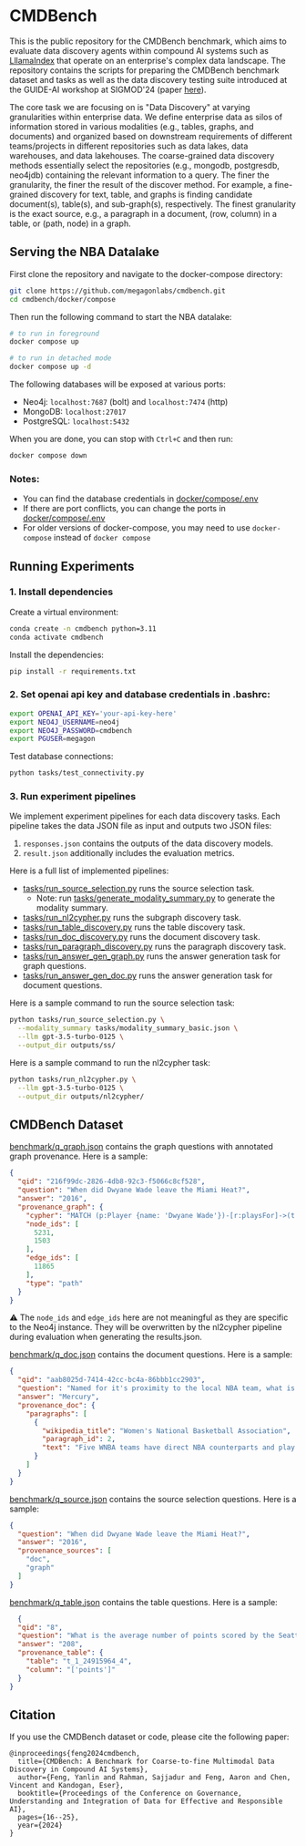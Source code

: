 # CMDBench

This is the public repository for the CMDBench benchmark, which aims to evaluate data discovery agents within compound AI systems such as [LllamaIndex](https://www.llamaindex.ai/) that operate on an enterprise's complex data landscape. The repository contains the scripts for preparing the CMDBench benchmark dataset and tasks as well as the data discovery testing suite introduced at the GUIDE-AI workshop at SIGMOD'24 (paper [here](https://dl.acm.org/doi/10.1145/3665601.3669846)).

The core task we are focusing on is "Data Discovery" at varying granularities within enterprise data. We define enterprise data as silos of information stored in various modalities (e.g., tables, graphs, and documents) and organized based on downstream requirements of different teams/projects in different repositories such as data lakes, data warehouses, and data lakehouses. The coarse-grained data discovery methods
essentially select the repositories (e.g., mongodb, postgresdb, neo4jdb) containing the relevant information to a query. The finer the
granularity, the finer the result of the discover method. For example, a fine-grained discovery for text, table, and
graphs is finding candidate document(s), table(s), and sub-graph(s), respectively. The finest granularity is the exact
source, e.g., a paragraph in a document, (row, column) in a table, or (path, node) in a graph.


## Serving the NBA Datalake

First clone the repository and navigate to the docker-compose directory:

```bash
git clone https://github.com/megagonlabs/cmdbench.git
cd cmdbench/docker/compose
```

Then run the following command to start the NBA datalake:

```bash
# to run in foreground
docker compose up 

# to run in detached mode
docker compose up -d
```

 The following databases will be exposed at various ports:
- Neo4j: `localhost:7687` (bolt) and `localhost:7474` (http)
- MongoDB: `localhost:27017`
- PostgreSQL: `localhost:5432`

When you are done, you can stop with `Ctrl+C` and then run:
```bash
docker compose down
```

### Notes:
- You can find the database credentials in [docker/compose/.env](docker/compose/.env)
- If there are port conflicts, you can change the ports in [docker/compose/.env](docker/compose/.env)
- For older versions of docker-compose, you may need to use `docker-compose` instead of `docker compose`


## Running Experiments

### 1. Install dependencies

Create a virtual environment:

```bash
conda create -n cmdbench python=3.11
conda activate cmdbench
```

Install the dependencies:

```bash
pip install -r requirements.txt
```

### 2. Set openai api key and database credentials in .bashrc:

```bash
export OPENAI_API_KEY='your-api-key-here'
export NEO4J_USERNAME=neo4j
export NEO4J_PASSWORD=cmdbench
export PGUSER=megagon
```

Test database connections:

```bash
python tasks/test_connectivity.py
```

### 3. Run experiment pipelines

We implement experiment pipelines for each data discovery tasks. Each pipeline takes the data JSON file as input and
outputs two JSON files:

1. `responses.json` contains the outputs of the data discovery models.
2. `result.json` additionally includes the evaluation metrics.

Here is a full list of implemented pipelines:

- [tasks/run_source_selection.py](tasks/run_source_selection.py) runs the source selection task.
    - Note: run [tasks/generate_modality_summary.py](tasks/generate_modality_summary.py) to generate the modality summary.
- [tasks/run_nl2cypher.py](tasks/run_nl2cypher.py) runs the subgraph discovery task.
- [tasks/run_table_discovery.py](tasks/run_table_discovery.py) runs the table discovery task.
- [tasks/run_doc_discovery.py](tasks/run_doc_discovery.py) runs the document discovery task.
- [tasks/run_paragraph_discovery.py](tasks/run_paragraph_discovery.py) runs the paragraph discovery task.
- [tasks/run_answer_gen_graph.py](tasks/run_answer_gen_graph.py) runs the answer generation task for graph questions.
- [tasks/run_answer_gen_doc.py](tasks/run_answer_gen_doc.py) runs the answer generation task for document questions.

Here is a sample command to run the source selection task:

```bash
python tasks/run_source_selection.py \
  --modality_summary tasks/modality_summary_basic.json \
  --llm gpt-3.5-turbo-0125 \
  --output_dir outputs/ss/
```

Here is a sample command to run the nl2cypher task:

```bash
python tasks/run_nl2cypher.py \
  --llm gpt-3.5-turbo-0125 \
  --output_dir outputs/nl2cypher/
```


## CMDBench Dataset

[benchmark/q_graph.json](./benchmark/q_graph.json) contains the graph questions with annotated graph provenance. Here is a sample:

```json
{
  "qid": "216f99dc-2826-4db8-92c3-f5066c8cf528",
  "question": "When did Dwyane Wade leave the Miami Heat?",
  "answer": "2016",
  "provenance_graph": {
    "cypher": "MATCH (p:Player {name: 'Dwyane Wade'})-[r:playsFor]->(t:Team {name: 'Miami Heat'}) RETURN r.end_time AS leave_time",
    "node_ids": [
      5231,
      1503
    ],
    "edge_ids": [
      11865
    ],
    "type": "path"
  }
}
```

⚠️ The `node_ids` and `edge_ids` here are not meaningful as they are specific to the Neo4j instance. They will be overwritten by the nl2cypher pipeline during evaluation when generating the results.json.

[benchmark/q_doc.json](./benchmark/q_doc.json) contains the document questions. Here is a sample:

```json
{
  "qid": "aab8025d-7414-42cc-bc4a-86bbb1cc2903",
  "question": "Named for it's proximity to the local NBA team, what is the name of the WNBA team in Phoenix?",
  "answer": "Mercury",
  "provenance_doc": {
    "paragraphs": [
      {
        "wikipedia_title": "Women's National Basketball Association",
        "paragraph_id": 2,
        "text": "Five WNBA teams have direct NBA counterparts and play in the same arena: the Atlanta Dream, Indiana Fever, Los Angeles Sparks, Minnesota Lynx, and Phoenix Mercury. The Chicago Sky, Connecticut Sun, Dallas Wings, Las Vegas Aces, New York Liberty, Seattle Storm, and Washington Mystics do not share an arena with a direct NBA counterpart, although four of the seven (the Sky, the Wings, the Liberty, and the Mystics) share a market with an NBA counterpart, and the Storm shared an arena and market with an NBA team at the time of its founding. The Sky, the Sun, the Wings, the Aces, the Sparks, and the Storm are all independently owned.\n"
      }
    ]
  }
}
```

[benchmark/q_source.json](./benchmark/q_source.json) contains the source selection questions. Here is a sample:

```json
{
  "question": "When did Dwyane Wade leave the Miami Heat?",
  "answer": "2016",
  "provenance_sources": [
    "doc",
    "graph"
  ]
}
```

[benchmark/q_table.json](./benchmark/q_table.json) contains the table questions. Here is a sample:

```json
  {
  "qid": "8",
  "question": "What is the average number of points scored by the Seattle Storm players in the 2005 season?",
  "answer": "208",
  "provenance_table": {
    "table": "t_1_24915964_4",
    "column": "['points']"
  }
}
```

## Citation

If you use the CMDBench dataset or code, please cite the following paper:

```
@inproceedings{feng2024cmdbench,
  title={CMDBench: A Benchmark for Coarse-to-fine Multimodal Data Discovery in Compound AI Systems},
  author={Feng, Yanlin and Rahman, Sajjadur and Feng, Aaron and Chen, Vincent and Kandogan, Eser},
  booktitle={Proceedings of the Conference on Governance, Understanding and Integration of Data for Effective and Responsible AI},
  pages={16--25},
  year={2024}
}
```
